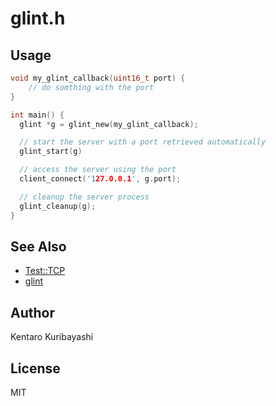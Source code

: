 # glint.h

## Usage

```C
void my_glint_callback(uint16_t port) {
    // do somthing with the port
}

int main() {
  glint *g = glint_new(my_glint_callback);

  // start the server with a port retrieved automatically
  glint_start(g)

  // access the server using the port
  client_connect('127.0.0.1', g.port);

  // cleanup the server process
  glint_cleanup(g);
}
```

## See Also

* [Test::TCP](https://metacpan.org/pod/Test::TCP)
* [glint](https://github.com/kentaro/glint)

## Author

Kentaro Kuribayashi

## License

MIT